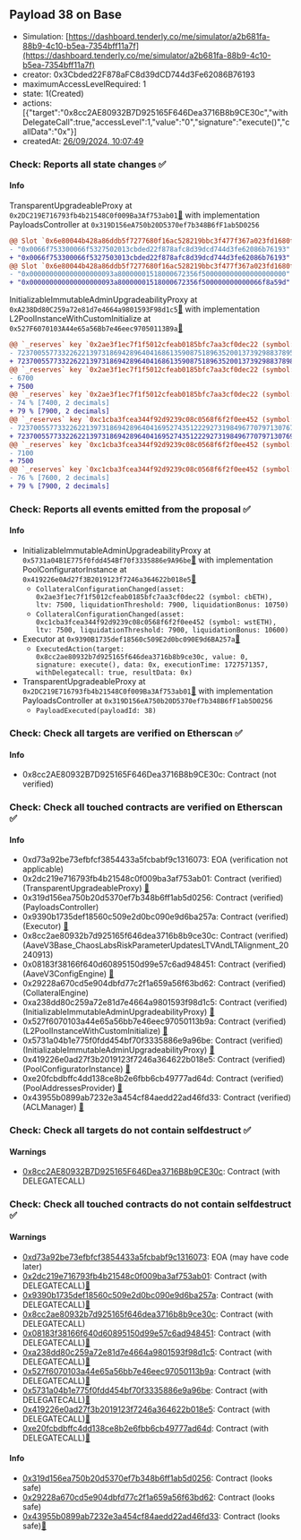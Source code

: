 ## Payload 38 on Base

- Simulation: [https://dashboard.tenderly.co/me/simulator/a2b681fa-88b9-4c10-b5ea-7354bff11a7f](https://dashboard.tenderly.co/me/simulator/a2b681fa-88b9-4c10-b5ea-7354bff11a7f)
- creator: 0x3Cbded22F878aFC8d39dCD744d3Fe62086B76193
- maximumAccessLevelRequired: 1
- state: 1(Created)
- actions: [{"target":"0x8cc2AE80932B7D925165F646Dea3716B8b9CE30c","withDelegateCall":true,"accessLevel":1,"value":"0","signature":"execute()","callData":"0x"}]
- createdAt: [26/09/2024, 10:07:49](https://basescan.org/tx/0x99c6aafc4816ba1041d68cc9f5b6d83981fb8c74cd5ed3040c35c7fee18683a2)

### Check: Reports all state changes :white_check_mark:

#### Info


TransparentUpgradeableProxy at `0x2DC219E716793fb4b21548C0f009Ba3Af753ab01`[:ghost:](https://github.com/bgd-labs/aave-address-book "GovernanceV3Base.PAYLOADS_CONTROLLER") with implementation PayloadsController at `0x319D156eA750b20D5370ef7b348B6fF1ab5D0256`
```diff
@@ Slot `0x6e80044b428a86ddb5f7277680f16ac528219bbc3f477f367a023fd1680fef05` @@
- "0x0066f753300066f5327502013cbded22f878afc8d39dcd744d3fe62086b76193"
+ "0x0066f753300066f5327503013cbded22f878afc8d39dcd744d3fe62086b76193"
@@ Slot `0x6e80044b428a86ddb5f7277680f16ac528219bbc3f477f367a023fd1680fef06` @@
- "0x000000000000000000093a80000001518000672356f500000000000000000000"
+ "0x000000000000000000093a80000001518000672356f500000000000066f8a59d"
```

InitializableImmutableAdminUpgradeabilityProxy at `0xA238Dd80C259a72e81d7e4664a9801593F98d1c5`[:ghost:](https://github.com/bgd-labs/aave-address-book "AaveV3Base.POOL") with implementation L2PoolInstanceWithCustomInitialize at `0x527F6070103A44e65a56Bb7e46eec97050113B9a`[:ghost:](https://github.com/bgd-labs/aave-address-book "AaveV3Base.POOL_IMPL")
```diff
@@ `_reserves` key `0x2ae3f1ec7f1f5012cfeab0185bfc7aa3cf0dec22 (symbol: cbETH).configuration.data` @@
- 7237005577332262213973186942896404168613590875189635200137392988378953685548
+ 7237005577332262213973186942896404168613590875189635200137392988378986454348
@@ `_reserves` key `0x2ae3f1ec7f1f5012cfeab0185bfc7aa3cf0dec22 (symbol: cbETH).configuration.data_decoded.ltv` @@
- 6700
+ 7500
@@ `_reserves` key `0x2ae3f1ec7f1f5012cfeab0185bfc7aa3cf0dec22 (symbol: cbETH).configuration.data_decoded.liquidationThreshold` @@
- 74 % [7400, 2 decimals]
+ 79 % [7900, 2 decimals]
@@ `_reserves` key `0xc1cba3fcea344f92d9239c08c0568f6f2f0ee452 (symbol: wstETH).configuration.data` @@
- 7237005577332262213973186942896404169527435122292731984967707971307671919548
+ 7237005577332262213973186942896404169527435122292731984967707971307691580748
@@ `_reserves` key `0xc1cba3fcea344f92d9239c08c0568f6f2f0ee452 (symbol: wstETH).configuration.data_decoded.ltv` @@
- 7100
+ 7500
@@ `_reserves` key `0xc1cba3fcea344f92d9239c08c0568f6f2f0ee452 (symbol: wstETH).configuration.data_decoded.liquidationThreshold` @@
- 76 % [7600, 2 decimals]
+ 79 % [7900, 2 decimals]
```


### Check: Reports all events emitted from the proposal :white_check_mark:

#### Info

- InitializableImmutableAdminUpgradeabilityProxy at `0x5731a04B1E775f0fdd454Bf70f3335886e9A96be`[:ghost:](https://github.com/bgd-labs/aave-address-book "AaveV3Base.POOL_CONFIGURATOR") with implementation PoolConfiguratorInstance at `0x419226e0Ad27f3B2019123f7246a364622b018e5`[:ghost:](https://github.com/bgd-labs/aave-address-book "AaveV3Base.POOL_CONFIGURATOR_IMPL")
  - `CollateralConfigurationChanged(asset: 0x2ae3f1ec7f1f5012cfeab0185bfc7aa3cf0dec22 (symbol: cbETH), ltv: 7500, liquidationThreshold: 7900, liquidationBonus: 10750)`
  - `CollateralConfigurationChanged(asset: 0xc1cba3fcea344f92d9239c08c0568f6f2f0ee452 (symbol: wstETH), ltv: 7500, liquidationThreshold: 7900, liquidationBonus: 10600)`
- Executor at `0x9390B1735def18560c509E2d0bc090E9d6BA257a`[:ghost:](https://github.com/bgd-labs/aave-address-book "AaveV3Base.ACL_ADMIN, GovernanceV3Base.EXECUTOR_LVL_1")
  - `ExecutedAction(target: 0x8cc2ae80932b7d925165f646dea3716b8b9ce30c, value: 0, signature: execute(), data: 0x, executionTime: 1727571357, withDelegatecall: true, resultData: 0x)`
- TransparentUpgradeableProxy at `0x2DC219E716793fb4b21548C0f009Ba3Af753ab01`[:ghost:](https://github.com/bgd-labs/aave-address-book "GovernanceV3Base.PAYLOADS_CONTROLLER") with implementation PayloadsController at `0x319D156eA750b20D5370ef7b348B6fF1ab5D0256`
  - `PayloadExecuted(payloadId: 38)`

### Check: Check all targets are verified on Etherscan :white_check_mark:

#### Info

- 0x8cc2AE80932B7D925165F646Dea3716B8b9CE30c: Contract (not verified) 

### Check: Check all touched contracts are verified on Etherscan :white_check_mark:

#### Info

- 0xd73a92be73efbfcf3854433a5fcbabf9c1316073: EOA (verification not applicable)
- 0x2dc219e716793fb4b21548c0f009ba3af753ab01: Contract (verified) (TransparentUpgradeableProxy) [:ghost:](https://github.com/bgd-labs/aave-address-book "GovernanceV3Base.PAYLOADS_CONTROLLER")
- 0x319d156ea750b20d5370ef7b348b6ff1ab5d0256: Contract (verified) (PayloadsController) 
- 0x9390b1735def18560c509e2d0bc090e9d6ba257a: Contract (verified) (Executor) [:ghost:](https://github.com/bgd-labs/aave-address-book "AaveV3Base.ACL_ADMIN, GovernanceV3Base.EXECUTOR_LVL_1")
- 0x8cc2ae80932b7d925165f646dea3716b8b9ce30c: Contract (verified) (AaveV3Base_ChaosLabsRiskParameterUpdatesLTVAndLTAlignment_20240913) 
- 0x08183f38166f640d60895150d99e57c6ad948451: Contract (verified) (AaveV3ConfigEngine) [:ghost:](https://github.com/bgd-labs/aave-address-book "AaveV3Base.CONFIG_ENGINE")
- 0x29228a670cd5e904dbfd77c2f1a659a56f63bd62: Contract (verified) (CollateralEngine) 
- 0xa238dd80c259a72e81d7e4664a9801593f98d1c5: Contract (verified) (InitializableImmutableAdminUpgradeabilityProxy) [:ghost:](https://github.com/bgd-labs/aave-address-book "AaveV3Base.POOL")
- 0x527f6070103a44e65a56bb7e46eec97050113b9a: Contract (verified) (L2PoolInstanceWithCustomInitialize) [:ghost:](https://github.com/bgd-labs/aave-address-book "AaveV3Base.POOL_IMPL")
- 0x5731a04b1e775f0fdd454bf70f3335886e9a96be: Contract (verified) (InitializableImmutableAdminUpgradeabilityProxy) [:ghost:](https://github.com/bgd-labs/aave-address-book "AaveV3Base.POOL_CONFIGURATOR")
- 0x419226e0ad27f3b2019123f7246a364622b018e5: Contract (verified) (PoolConfiguratorInstance) [:ghost:](https://github.com/bgd-labs/aave-address-book "AaveV3Base.POOL_CONFIGURATOR_IMPL")
- 0xe20fcbdbffc4dd138ce8b2e6fbb6cb49777ad64d: Contract (verified) (PoolAddressesProvider) [:ghost:](https://github.com/bgd-labs/aave-address-book "AaveV3Base.POOL_ADDRESSES_PROVIDER")
- 0x43955b0899ab7232e3a454cf84aedd22ad46fd33: Contract (verified) (ACLManager) [:ghost:](https://github.com/bgd-labs/aave-address-book "AaveV3Base.ACL_MANAGER")

### Check: Check all targets do not contain selfdestruct :white_check_mark:

#### Warnings

- [0x8cc2AE80932B7D925165F646Dea3716B8b9CE30c](https://basescan.org/address/0x8cc2AE80932B7D925165F646Dea3716B8b9CE30c): Contract (with DELEGATECALL)

### Check: Check all touched contracts do not contain selfdestruct :white_check_mark:

#### Warnings

- [0xd73a92be73efbfcf3854433a5fcbabf9c1316073](https://basescan.org/address/0xd73a92be73efbfcf3854433a5fcbabf9c1316073): EOA (may have code later)
- [0x2dc219e716793fb4b21548c0f009ba3af753ab01](https://basescan.org/address/0x2dc219e716793fb4b21548c0f009ba3af753ab01): Contract (with DELEGATECALL)[:ghost:](https://github.com/bgd-labs/aave-address-book "GovernanceV3Base.PAYLOADS_CONTROLLER")
- [0x9390b1735def18560c509e2d0bc090e9d6ba257a](https://basescan.org/address/0x9390b1735def18560c509e2d0bc090e9d6ba257a): Contract (with DELEGATECALL)[:ghost:](https://github.com/bgd-labs/aave-address-book "AaveV3Base.ACL_ADMIN, GovernanceV3Base.EXECUTOR_LVL_1")
- [0x8cc2ae80932b7d925165f646dea3716b8b9ce30c](https://basescan.org/address/0x8cc2ae80932b7d925165f646dea3716b8b9ce30c): Contract (with DELEGATECALL)
- [0x08183f38166f640d60895150d99e57c6ad948451](https://basescan.org/address/0x08183f38166f640d60895150d99e57c6ad948451): Contract (with DELEGATECALL)[:ghost:](https://github.com/bgd-labs/aave-address-book "AaveV3Base.CONFIG_ENGINE")
- [0xa238dd80c259a72e81d7e4664a9801593f98d1c5](https://basescan.org/address/0xa238dd80c259a72e81d7e4664a9801593f98d1c5): Contract (with DELEGATECALL)[:ghost:](https://github.com/bgd-labs/aave-address-book "AaveV3Base.POOL")
- [0x527f6070103a44e65a56bb7e46eec97050113b9a](https://basescan.org/address/0x527f6070103a44e65a56bb7e46eec97050113b9a): Contract (with DELEGATECALL)[:ghost:](https://github.com/bgd-labs/aave-address-book "AaveV3Base.POOL_IMPL")
- [0x5731a04b1e775f0fdd454bf70f3335886e9a96be](https://basescan.org/address/0x5731a04b1e775f0fdd454bf70f3335886e9a96be): Contract (with DELEGATECALL)[:ghost:](https://github.com/bgd-labs/aave-address-book "AaveV3Base.POOL_CONFIGURATOR")
- [0x419226e0ad27f3b2019123f7246a364622b018e5](https://basescan.org/address/0x419226e0ad27f3b2019123f7246a364622b018e5): Contract (with DELEGATECALL)[:ghost:](https://github.com/bgd-labs/aave-address-book "AaveV3Base.POOL_CONFIGURATOR_IMPL")
- [0xe20fcbdbffc4dd138ce8b2e6fbb6cb49777ad64d](https://basescan.org/address/0xe20fcbdbffc4dd138ce8b2e6fbb6cb49777ad64d): Contract (with DELEGATECALL)[:ghost:](https://github.com/bgd-labs/aave-address-book "AaveV3Base.POOL_ADDRESSES_PROVIDER")

#### Info

- [0x319d156ea750b20d5370ef7b348b6ff1ab5d0256](https://basescan.org/address/0x319d156ea750b20d5370ef7b348b6ff1ab5d0256): Contract (looks safe)
- [0x29228a670cd5e904dbfd77c2f1a659a56f63bd62](https://basescan.org/address/0x29228a670cd5e904dbfd77c2f1a659a56f63bd62): Contract (looks safe)
- [0x43955b0899ab7232e3a454cf84aedd22ad46fd33](https://basescan.org/address/0x43955b0899ab7232e3a454cf84aedd22ad46fd33): Contract (looks safe)[:ghost:](https://github.com/bgd-labs/aave-address-book "AaveV3Base.ACL_MANAGER")

